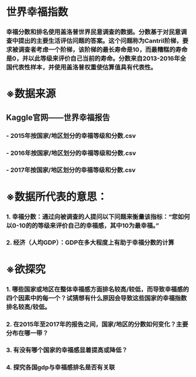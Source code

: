 # 世界幸福指数

### 幸福分数和排名使用盖洛普世界民意调查的数据。分数基于对民意调查中提出的主要生活评估问题的答案。这个问题称为Cantril阶梯，要求被调查者考虑一个阶梯，该阶梯的最长寿命是10，而最糟糕的寿命是0，并以此等级来评价自己当前的寿命。分数来自2013-2016年全国代表性样本，并使用盖洛普权重使估算值具有代表性。

# ※数据来源
## Kaggle官网——世界幸福报告
### - 2015年按国家/地区划分的幸福等级和分数.csv
### - 2016年按国家/地区划分的幸福等级和分数.csv
### - 2017年按国家/地区划分的幸福等级和分数.csv

# ※数据所代表的意思：

### 1. 幸福分数：通过向被调查的人提问以下问题来衡量该指标：“您如何以0-10的的等级来评价自己的幸福感，其中10为最幸福。”
### 2.  经济（人均GDP）：GDP在多大程度上有助于幸福分数的计算

# ※欲探究
### 1. 哪些国家或地区在整体幸福感方面排名较高/较低，而导致幸福感的四个因素中的每一个？试猜想有什么原因会导致这些国家的幸福指数排名较高/较低。
### 2. 在2015年至2017年的报告之间，国家/地区的分数如何变化？主要分布在哪一带？
### 3. 有没有哪个国家的幸福感显着提高或降低？
### 4. 探究各国gdp与幸福感排名是否有关联

